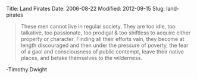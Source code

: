 Title: Land Pirates
Date: 2006-08-22
Modified: 2012-09-15
Slug: land-pirates

<blockquote>These men cannot live in regular society. They are too idle, too talkative, too passionate, too prodigal & too shiftless to acquire either property or character. Finding all their efforts vain, they become at length discouraged and then under the pressure of poverty, the fear of a gaol and consciousness of public contempt, leave their native places, and betake themselves to the wilderness.</blockquote>
-Timothy Dwight
